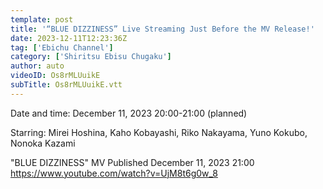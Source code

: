 ```yaml
---
template: post
title: '“BLUE DIZZINESS” Live Streaming Just Before the MV Release!'
date: 2023-12-11T12:23:36Z
tag: ['Ebichu Channel']
category: ['Shiritsu Ebisu Chugaku']
author: auto 
videoID: Os8rMLUuikE
subTitle: Os8rMLUuikE.vtt
---
```

Date and time: December 11, 2023 20:00-21:00 (planned)

Starring: Mirei Hoshina, Kaho Kobayashi, Riko Nakayama, Yuno Kokubo, Nonoka Kazami


"BLUE DIZZINESS" MV
Published December 11, 2023 21:00
https://www.youtube.com/watch?v=UjM8t6g0w_8